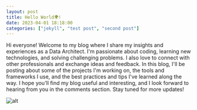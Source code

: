 ```yaml
---
layout: post
title: Hello World🌍!
date: 2023-04-01 18:18:00
categories: ["jekyll", "test post", "second post"]
---
```


Hi everyone! Welcome to my blog where I share my insights and experiences as a Data Architect. I'm passionate about coding, learning new technologies, and solving challenging problems. I also love to connect with other professionals and exchange ideas and feedback. In this blog, I'll be posting about some of the projects I'm working on, the tools and frameworks I use, and the best practices and tips I've learned along the way. I hope you'll find my blog useful and interesting, and I look forward to hearing from you in the comments section. Stay tuned for more updates!

![alt](https://i.imgur.com/v9ib2f6.jpg)
